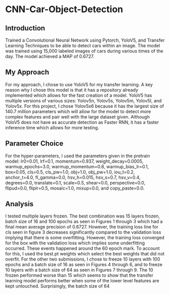# CNN-Car-Object-Detection

## Introduction
Trained a Convolutional Neural Network using Pytorch, YoloV5, and Transfer Learning Techniques to be able to detect cars within an image. The model was trained using 15,000 labeled images of cars during various times of the day. The model achieved a MAP of 0.6727.

## My Approach
For my approach, I chose to use YoloV5 for my transfer learning. A key reason why I chose this model is that it has a repository already implemented which allows for the fast creation of a model. YoloV5 has multiple versions of various sizes: Yolov5n, Yolov5s, Yolov5m, Yolov5I, and Yolov5x. For this project, I chose Yolov5x6 because it has the largest size of 140.7 million parameters which will allow for the model to detect more complex features and pair well with the large dataset given. Although YoloV5 does not have as accurate detection as Faster RNN, it has a faster inference time which allows for more testing. 

## Parameter Choice
For the hyper-parameters, I used the parameters given in the pretrain model: lr0=0.01, lrf=0.1, momentum=0.937, weight_decay=0.0005, warmup_epochs=3.0, warmup_momentum=0.8, warmup_bias_lr=0.1, box=0.05, cls=0.5, cls_pw=1.0, obj=1.0, obj_pw=1.0, iou_t=0.2, anchor_t=4.0, fl_gamma=0.0, hsv_h=0.015, hsv_s=0.7, hsv_v=0.4, degrees=0.0, translate=0.1, scale=0.5, shear=0.0, perspective=0.0, flipud=0.0, fliplr=0.5, mosaic=1.0, mixup=0.0, and copy_paste=0.0. 

## Analysis
I tested multiple layers frozen. The best combination was 15 layers frozen, batch size of 16 and 100 epochs as seen in Figures 1 through 3 which had a final mean average precision of 0.6727. However, the training loss line for cls seen in figure 3 decreases significantly compared to the validation loss implying that there is some overfitting. However, the training loss converged for the box with the validation loss which implies some underfitting occurred. These events happened around the 60 epoch mark. To account for this, I used the best.pt weights which select the best weights that did not overfit. For the other two submissions, I chose to freeze 10 layers with 100 epochs and a batch size of 16 as seen in Figures 4 through 6, and to freeze 10 layers with a batch size of 64 as seen in Figures 7 through 9. The 10 frozen performed worse than 15 which seems to show that the transfer learning model performs better when some of the lower level features are kept untouched. Surprisingly, the batch size of 64 
